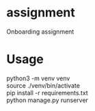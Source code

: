 # assignment
Onboarding assignment


# Usage
python3 -m venv venv
</br>source ./venv/bin/activate
</br>pip install -r requirements.txt
</br>python manage.py runserver
